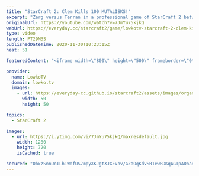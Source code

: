 ```yaml
---
title: "StarCraft 2: Clem Kills 100 MUTALISKS!"
excerpt: "Zerg versus Terran in a professional game of StarCraft 2 between Clem and Elazer.  Become a YouTube member: https://lowko.tv/join Support my work on Patreon: http://www.patreon.com/lowkotv  My second channel: http://lowko.tv/morelowko Lowko Merch: http://lowko.tv/merch  Be part of the community on Discord:"
originalUrl: https://youtube.com/watch?v=7JmYu75kjkQ
webUrl: https://everyday.cc/starcraft2/game/lowkotv-starcraft-2-clem-kills-100-mutalisks/
type: video
length: PT29M3S
publishedDateTime: 2020-11-30T10:23:15Z
heat: 51

featuredContent: "<iframe width=\"800\" height=\"500\" frameborder=\"0\" src=\"https://www.youtube.com/embed/7JmYu75kjkQ\" allow=\"accelerometer; autoplay; encrypted-media; gyroscope; picture-in-picture\" allowfullscreen></iframe>"

provider:
  name: LowkoTV
  domain: lowko.tv
  images:
    - url: https://everyday-cc.github.io/starcraft2/assets/images/organizations/lowko.tv-50x50.jpg
      width: 50
      height: 50

topics:
  - StarCraft 2

images:
  - url: https://i.ytimg.com/vi/7JmYu75kjkQ/maxresdefault.jpg
    width: 1280
    height: 720
    isCached: true

secured: "ObxzSnnUoILh1WofUS7mpyXKJgtXJXEVov/GZaOqKdvSB1ewBDKqAGTpADnaBen/elML/+aNDP3ZUWXfJ0KINbVAOL3QerrErE7lUSNXclb+ZlwnrUZM+BPURYk3R5DP5RZ5r4F/hWS3Tsv7ExcHeX5GPFYVxVY6bcZSoxJOjvv61YFA/Kd1rXFy1DfcJYTroNyRpRx69VuLSkPI8t0ihlAEV6LAiey0RblqWNIYPTLcwLiiPsBeDui70FNGLTZxOuXrlFok+HcagpDnlpBcmlK30qFaaghYBx3z8eDjwGTJx4CDJy/CFYgVGq2O90BXTPad67Lwq3b07KeIN8/b/6oWhE4WVx10W5pNvobIF/OOEjO1G0hE7x7omGd7oNJCO2Ye91ZJDmhfQlMdHlxgmxA+GFkT3NOjdOVR2o/paiA/CsmuAzQT9PEywHp94GUD;5t3e1QDnlzWlW61gRdAf+g=="
---
```


